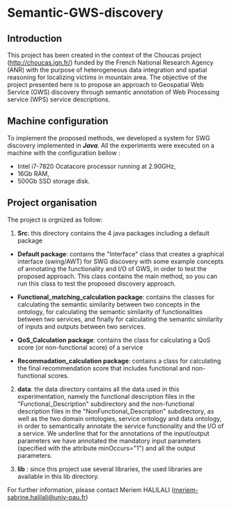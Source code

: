 # Semantic-GWS-discovery

## Introduction

This project has been created  in the context of the Choucas project (<http://choucas.ign.fr/>) funded by the French National Research Agency (ANR) with the purpose of heterogeneous data integration and spatial reasoning for localizing victims in mountain area. The objective of the project presented here is to propose an approach to Geospatial Web Service (GWS) discovery through semantic annotation of Web Processing service (WPS) service descriptions.

## Machine configuration
To implement the proposed methods, we developed a system for SWG discovery implemented in ***Java***.  All the experiments were executed on a machine with the configuration bellow : 
- Intel i7-7820 Ocatacore processor running at 2.90GHz, 
- 16Gb RAM,
- 500Gb SSD storage disk. 

## Project organisation

The project is orgnized as follow:

1. **Src**: this directory contains the 4 java packages including a default package

  - **Default package**: contains the "Interface" class that creates a graphical interface (swing/AWT) for SWG discovery with some example concepts of annotating the functionality and I/O of GWS, in order to test the proposed approach. This class contains the main method, so you can run this class to test the proposed discovery approach. 

  - **Functional_matching_calculation package**: contains the classes for calculating the semantic similarity between two concepts in the ontology, for calculating the semantic similarity of functionalities between two services, and finally for calculating the semantic similarity of inputs and outputs between two services.

  - **QoS_Calculation package**: contains the class for calculating a QoS score (or non-functional score) of a service 

  - **Recommadation_calculation package**: contains a class for calculating the final recommendation score that includes functional and non-functional scores.

2. **data**: the data directory contains all the data used in this experimentation, namely the functional description files in the "Functional_Description" subdirectory and the non-functional description files in the "NonFunctional_Description" subdirectory, as well as the two domain ontologies, service ontology and data ontology, in order to semantically annotate the service functionality and the I/O of a service.
We underline that for the annotations of the input/output parameters we have annotated the mandatory input parameters (specified with the attribute minOccurs="1") and all the output parameters.

3. **lib** : since this project use several libraries, the used libraries are available in this lib directory. 


For further information, please contact Meriem HALILALI (<meriem-sabrine.halilali@univ-pau.fr>)



